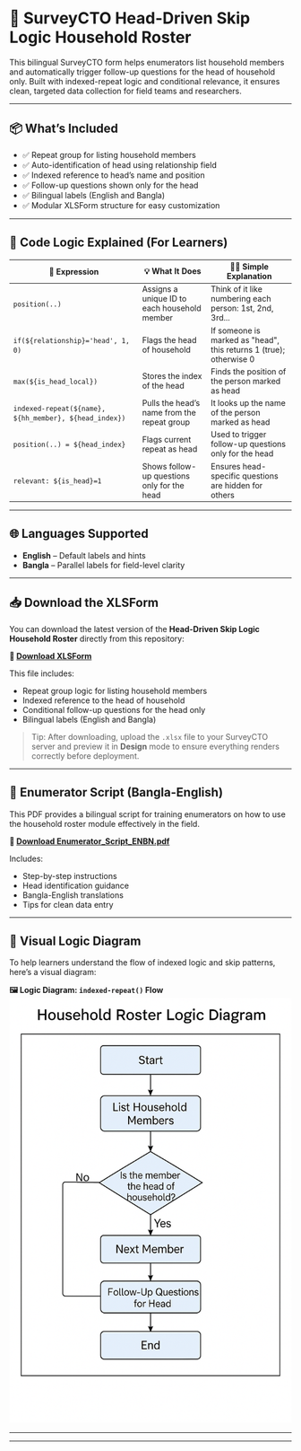 # 🧠 SurveyCTO Head-Driven Skip Logic Household Roster

This bilingual SurveyCTO form helps enumerators list household members and automatically trigger follow-up questions for the head of household only. Built with indexed-repeat logic and conditional relevance, it ensures clean, targeted data collection for field teams and researchers.

---

## 📦 What’s Included

- ✅ Repeat group for listing household members
- ✅ Auto-identification of head using relationship field
- ✅ Indexed reference to head’s name and position
- ✅ Follow-up questions shown only for the head
- ✅ Bilingual labels (English and Bangla)
- ✅ Modular XLSForm structure for easy customization

---

## 🧠 Code Logic Explained (For Learners)

| 🔧 Expression | 💡 What It Does | 🧑‍🏫 Simple Explanation |
|--------------|----------------|-------------------------|
| `position(..)` | Assigns a unique ID to each household member | Think of it like numbering each person: 1st, 2nd, 3rd... |
| `if(${relationship}='head', 1, 0)` | Flags the head of household | If someone is marked as "head", this returns 1 (true); otherwise 0 |
| `max(${is_head_local})` | Stores the index of the head | Finds the position of the person marked as head |
| `indexed-repeat(${name}, ${hh_member}, ${head_index})` | Pulls the head’s name from the repeat group | It looks up the name of the person marked as head |
| `position(..) = ${head_index}` | Flags current repeat as head | Used to trigger follow-up questions only for the head |
| `relevant: ${is_head}=1` | Shows follow-up questions only for the head | Ensures head-specific questions are hidden for others |

---

## 🌐 Languages Supported

- **English** – Default labels and hints
- **Bangla** – Parallel labels for field-level clarity

---

## 📥 Download the XLSForm

You can download the latest version of the **Head-Driven Skip Logic Household Roster** directly from this repository:

**🔗 [Download XLSForm](assets/SurveyCTO_Head_Driven_Skip_Logic.xlsx)**

This file includes:
- Repeat group logic for listing household members
- Indexed reference to the head of household
- Conditional follow-up questions for the head only
- Bilingual labels (English and Bangla)

> Tip: After downloading, upload the `.xlsx` file to your SurveyCTO server and preview it in **Design** mode to ensure everything renders correctly before deployment.

---

## 📘 Enumerator Script (Bangla-English)

This PDF provides a bilingual script for training enumerators on how to use the household roster module effectively in the field.

**🔗 [Download Enumerator_Script_ENBN.pdf](https://github.com/SurveyCTOBuilder360/SurveyCTOBuilder360_HHRoster/blob/main/hh_indexed_repeat_group/Enumerator_Script_ENBN.pdf)**

Includes:
- Step-by-step instructions
- Head identification guidance
- Bangla-English translations
- Tips for clean data entry

---

## 🧩 Visual Logic Diagram

To help learners understand the flow of indexed logic and skip patterns, here’s a visual diagram:

**🖼️ Logic Diagram: `indexed-repeat()` Flow**  
![Household Roster Logic Diagram](logic_diagram_indexed.png)

---



---

